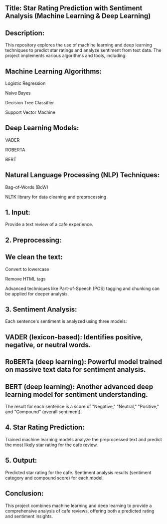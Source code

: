 ## Title: Star Rating Prediction with Sentiment Analysis (Machine Learning & Deep Learning)

## Description:
This repository explores the use of machine learning and deep learning techniques to predict star ratings and analyze sentiment from text data.
The project implements various algorithms and tools, including:

## Machine Learning Algorithms:
Logistic Regression

Naive Bayes

Decision Tree Classifier

Support Vector Machine

## Deep Learning Models:
VADER

ROBERTA

BERT

## Natural Language Processing (NLP) Techniques:
Bag-of-Words (BoW)

NLTK library for data cleaning and preprocessing

## 1. Input:
Provide a text review of a cafe experience.

## 2. Preprocessing:
## We clean the text:
Convert to lowercase

Remove HTML tags

Advanced techniques like Part-of-Speech (POS) tagging and chunking can be applied for deeper analysis.

## 3. Sentiment Analysis:
Each sentence's sentiment is analyzed using three models:

## VADER (lexicon-based): Identifies positive, negative, or neutral words.
## RoBERTa (deep learning): Powerful model trained on massive text data for sentiment analysis.
## BERT (deep learning): Another advanced deep learning model for sentiment understanding.
The result for each sentence is a score of "Negative," "Neutral," "Positive," and "Compound" (overall sentiment).

## 4. Star Rating Prediction:
Trained machine learning models analyze the preprocessed text and predict the most likely star rating for the cafe review.

## 5. Output:
Predicted star rating for the cafe.
Sentiment analysis results (sentiment category and compound score) for each model. 

## Conclusion:
This project combines machine learning and deep learning to provide a comprehensive analysis of cafe reviews, offering both a predicted rating and sentiment insights.
